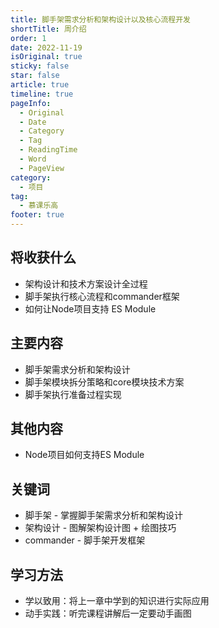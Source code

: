 ```yaml
---
title: 脚手架需求分析和架构设计以及核心流程开发
shortTitle: 周介绍
order: 1
date: 2022-11-19
isOriginal: true
sticky: false
star: false
article: true
timeline: true
pageInfo:
  - Original
  - Date
  - Category
  - Tag
  - ReadingTime
  - Word
  - PageView
category:
  - 项目
tag:
  - 慕课乐高
footer: true
---
```


## 将收获什么
- 架构设计和技术方案设计全过程
- 脚手架执行核心流程和commander框架
- 如何让Node项目支持 ES Module

## 主要内容
- 脚手架需求分析和架构设计
- 脚手架模块拆分策略和core模块技术方案
- 脚手架执行准备过程实现

## 其他内容
- Node项目如何支持ES Module

## 关键词
- 脚手架 - 掌握脚手架需求分析和架构设计
- 架构设计 - 图解架构设计图 + 绘图技巧
- commander - 脚手架开发框架

## 学习方法
- 学以致用：将上一章中学到的知识进行实际应用
- 动手实践：听完课程讲解后一定要动手画图
